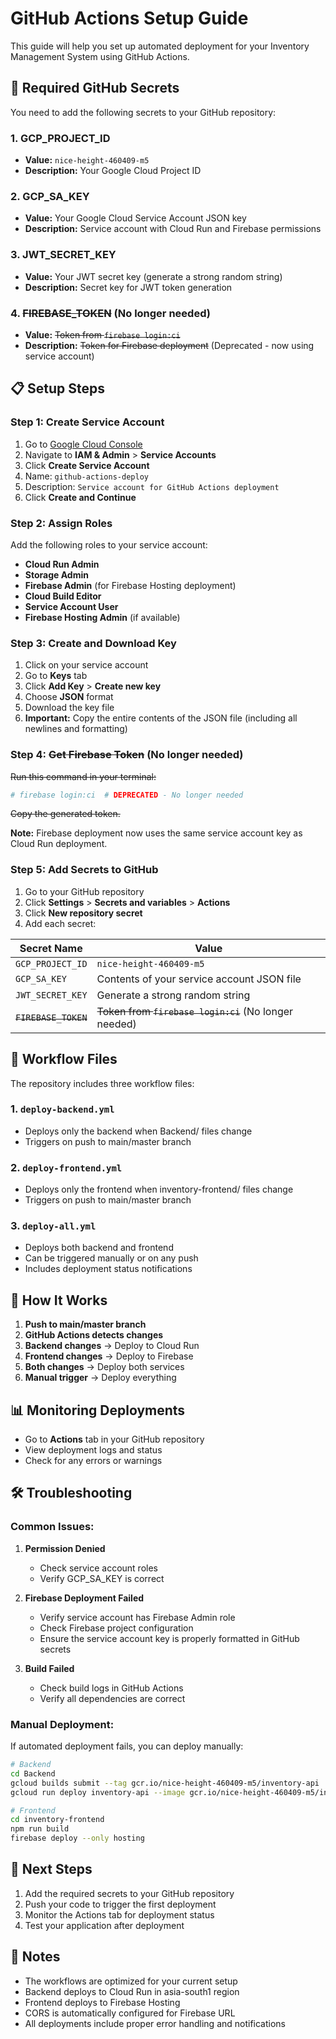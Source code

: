 # GitHub Actions Setup Guide

This guide will help you set up automated deployment for your Inventory Management System using GitHub Actions.

## 🔐 Required GitHub Secrets

You need to add the following secrets to your GitHub repository:

### 1. GCP_PROJECT_ID
- **Value:** `nice-height-460409-m5`
- **Description:** Your Google Cloud Project ID

### 2. GCP_SA_KEY
- **Value:** Your Google Cloud Service Account JSON key
- **Description:** Service account with Cloud Run and Firebase permissions

### 3. JWT_SECRET_KEY
- **Value:** Your JWT secret key (generate a strong random string)
- **Description:** Secret key for JWT token generation

### 4. ~~FIREBASE_TOKEN~~ (No longer needed)
- **Value:** ~~Token from `firebase login:ci`~~
- **Description:** ~~Token for Firebase deployment~~ (Deprecated - now using service account)

## 📋 Setup Steps

### Step 1: Create Service Account

1. Go to [Google Cloud Console](https://console.cloud.google.com/)
2. Navigate to **IAM & Admin** > **Service Accounts**
3. Click **Create Service Account**
4. Name: `github-actions-deploy`
5. Description: `Service account for GitHub Actions deployment`
6. Click **Create and Continue**

### Step 2: Assign Roles

Add the following roles to your service account:
- **Cloud Run Admin**
- **Storage Admin**
- **Firebase Admin** (for Firebase Hosting deployment)
- **Cloud Build Editor**
- **Service Account User**
- **Firebase Hosting Admin** (if available)

### Step 3: Create and Download Key

1. Click on your service account
2. Go to **Keys** tab
3. Click **Add Key** > **Create new key**
4. Choose **JSON** format
5. Download the key file
6. **Important:** Copy the entire contents of the JSON file (including all newlines and formatting)

### Step 4: ~~Get Firebase Token~~ (No longer needed)

~~Run this command in your terminal:~~
```bash
# firebase login:ci  # DEPRECATED - No longer needed
```
~~Copy the generated token.~~

**Note:** Firebase deployment now uses the same service account key as Cloud Run deployment.

### Step 5: Add Secrets to GitHub

1. Go to your GitHub repository
2. Click **Settings** > **Secrets and variables** > **Actions**
3. Click **New repository secret**
4. Add each secret:

| Secret Name | Value |
|-------------|-------|
| `GCP_PROJECT_ID` | `nice-height-460409-m5` |
| `GCP_SA_KEY` | Contents of your service account JSON file |
| `JWT_SECRET_KEY` | Generate a strong random string |
| ~~`FIREBASE_TOKEN`~~ | ~~Token from `firebase login:ci`~~ (No longer needed) |

## 🚀 Workflow Files

The repository includes three workflow files:

### 1. `deploy-backend.yml`
- Deploys only the backend when Backend/ files change
- Triggers on push to main/master branch

### 2. `deploy-frontend.yml`
- Deploys only the frontend when inventory-frontend/ files change
- Triggers on push to main/master branch

### 3. `deploy-all.yml`
- Deploys both backend and frontend
- Can be triggered manually or on any push
- Includes deployment status notifications

## 🔄 How It Works

1. **Push to main/master branch**
2. **GitHub Actions detects changes**
3. **Backend changes** → Deploy to Cloud Run
4. **Frontend changes** → Deploy to Firebase
5. **Both changes** → Deploy both services
6. **Manual trigger** → Deploy everything

## 📊 Monitoring Deployments

- Go to **Actions** tab in your GitHub repository
- View deployment logs and status
- Check for any errors or warnings

## 🛠️ Troubleshooting

### Common Issues:

1. **Permission Denied**
   - Check service account roles
   - Verify GCP_SA_KEY is correct

2. **Firebase Deployment Failed**
   - Verify service account has Firebase Admin role
   - Check Firebase project configuration
   - Ensure the service account key is properly formatted in GitHub secrets

3. **Build Failed**
   - Check build logs in GitHub Actions
   - Verify all dependencies are correct

### Manual Deployment:

If automated deployment fails, you can deploy manually:

```bash
# Backend
cd Backend
gcloud builds submit --tag gcr.io/nice-height-460409-m5/inventory-api
gcloud run deploy inventory-api --image gcr.io/nice-height-460409-m5/inventory-api --region asia-south1

# Frontend
cd inventory-frontend
npm run build
firebase deploy --only hosting
```

## 🎯 Next Steps

1. Add the required secrets to your GitHub repository
2. Push your code to trigger the first deployment
3. Monitor the Actions tab for deployment status
4. Test your application after deployment

## 📝 Notes

- The workflows are optimized for your current setup
- Backend deploys to Cloud Run in asia-south1 region
- Frontend deploys to Firebase Hosting
- CORS is automatically configured for Firebase URL
- All deployments include proper error handling and notifications
